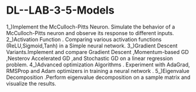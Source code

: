 # DL--LAB-3-5-Models
1_)Implement the McCulloch-Pitts Neuron. Simulate the behavior of a McCulloch-Pitts neuron and observe its response to different inputs.
2_)Activation Function . Comparing various activation functions (ReLU,Sigmoid,Tanh) in a Simple neural network.
3_)Gradient Descent Variants.Implement and compare Gradient Descent ,Momentum-based GD ,Nesterov Accelerated GD ,and Stochastic GD on a linear regression problem.
4_)Advanced optimization Algorithms . Experiment with AdaGrad, RMSProp and Adam optimizers in training a neural network .
5_)Eigenvalue Decomposition .Perform eigenvalue decomposition on a sample matrix and visualize the results. 
